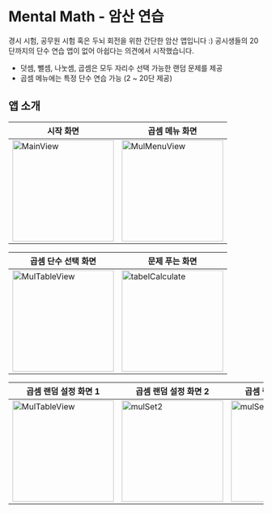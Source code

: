 # Mental Math - 암산 연습

경시 시험, 공무원 시험 혹은 두뇌 회전을 위한 간단한 암산 앱입니다 :)
공시생들의 20단까지의 단수 연습 앱이 없어 아쉽다는 의견에서 시작했습니다.

- 덧셈, 뺄셈, 나눗셈, 곱셈은 모두 자리수 선택 가능한 랜덤 문제를 제공
- 곱셈 메뉴에는 특정 단수 연습 가능 (2 ~ 20단 제공)

## 앱 소개

| 시작 화면 | 곱셈 메뉴 화면 |
| --- | --- |
| <img src="https://github.com/user-attachments/assets/aa59b399-ca23-4e87-afbb-55fe2d56d1ab" alt="MainView" width="200"/> | <img src="https://github.com/user-attachments/assets/4eee46cc-5e34-4ad4-8554-57e2f7315f8f" alt="MulMenuView" width="200"/> |

| 곱셈 단수 선택 화면 | 문제 푸는 화면 | 
| --- | --- |
| <img src="https://github.com/user-attachments/assets/4d6d88e7-a392-4d29-a415-33ba935ffbab" alt="MulTableView" width="200"/> | <img src="https://github.com/user-attachments/assets/bc7edfe6-6f0a-4f42-8661-b520d8d4a912" alt="tabelCalculate" width="200"/> |

| 곱셈 랜덤 설정 화면 1 | 곱셈 랜덤 설정 화면 2 |  곱셈 랜덤 설정 화면 3 | 
| --- | --- | --- |
| <img src="https://github.com/user-attachments/assets/9567845c-cdb3-425c-a284-22c615cca959" alt="MulTableView" width="200"/> | <img src="https://github.com/user-attachments/assets/32f8ee24-0b34-4dbe-ba86-4b7d129cc453" alt="mulSet2" width="200"/> | <img src="https://github.com/user-attachments/assets/f9729f88-73dc-457c-9345-f8691c95b8ee" alt="mulSet2" width="200"/> |

